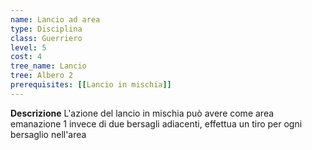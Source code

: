 ```yaml
---
name: Lancio ad area
type: Disciplina
class: Guerriero
level: 5
cost: 4
tree_name: Lancio
tree: Albero 2
prerequisites: [[Lancio in mischia]]
---
```


**Descrizione**
L'azione del lancio in mischia può avere come area emanazione 1 invece di due
bersagli adiacenti, effettua un tiro per ogni bersaglio nell'area